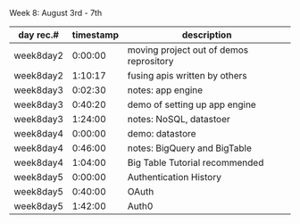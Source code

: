 Week 8: August 3rd - 7th

| day rec.# | timestamp | description |
|-----------|-----------|-------------|
| week8day2 | 0:00:00 | moving project out of demos reprository |
| week8day2 | 1:10:17 | fusing apis written by others |
| week8day3 | 0:02:30 | notes: app engine |
| week8day3 | 0:40:20 | demo of setting up app engine |
| week8day3 | 1:24:00 | notes: NoSQL, datastoer | 
| week8day4 | 0:00:00 | demo: datastore |
| week8day4 | 0:46:00 | notes: BigQuery and BigTable |
| week8day4 | 1:04:00 | Big Table Tutorial recommended |
| week8day5 | 0:00:00 | Authentication History |
| week8day5 | 0:40:00 | OAuth |
| week8day5 | 1:42:00 | Auth0 |
 